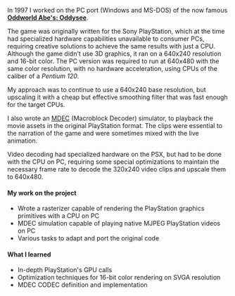 In 1997 I worked on the PC port (Windows and MS-DOS) of the now famous [**Oddworld Abe's: Oddysee**](https://www.oddworld.com/oddworldgames/abes-oddysee/).

The game was originally written for the Sony PlayStation, which at the time had specialized hardware capabilities unavailable to consumer PCs, requiring creative solutions to achieve the same results with just a CPU. 
Although the game didn't use 3D graphics, it ran on a 640x240 resolution and 16-bit color. The PC version was required to run at 640x480 with the same color resolution, with no hardware acceleration, using CPUs of the caliber of a *Pentium 120*.

My approach was to continue to use a 640x240 base resolution, but upscaling it with a cheap but effective smoothing filter that was fast enough for the target CPUs.

I also wrote an [MDEC](https://psx-spx.consoledev.net/macroblockdecodermdec/) (Macroblock Decoder) simulator, to playback the movie assets in the original PlayStation format. The clips were essential to the narration of the game and were sometimes mixed with the live animation.

Video decoding had specialized hardware on the PSX, but had to be done with the CPU on PC, requiring some special optimizations to maintain the necessary frame rate to decode the 320x240 video clips and upscale them to 640x480.

#### My work on the project

- Wrote a rasterizer capable of rendering the PlayStation graphics primitives with a CPU on PC
- MDEC simulation capable of playing native MJPEG PlayStation videos on PC
- Various tasks to adapt and port the original code

#### What I learned

- In-depth PlayStation's GPU calls
- Optimization techniques for 16-bit color rendering on SVGA resolution
- MDEC CODEC definition and implementation

